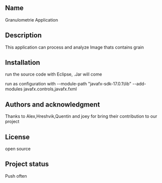 ## Name
Granulometrie Application
## Description
This application can process and analyze Image thats contains grain

## Installation
run the source code with Eclipse, .Jar will come 

run as configuration with 
--module-path  "javafx-sdk-17.0.1\lib" --add-modules javafx.controls,javafx.fxml

## Authors and acknowledgment
Thanks to Alex,Hreshvik,Quentin and joey for bring their contribution to our project

## License
open source

## Project status
Push often

